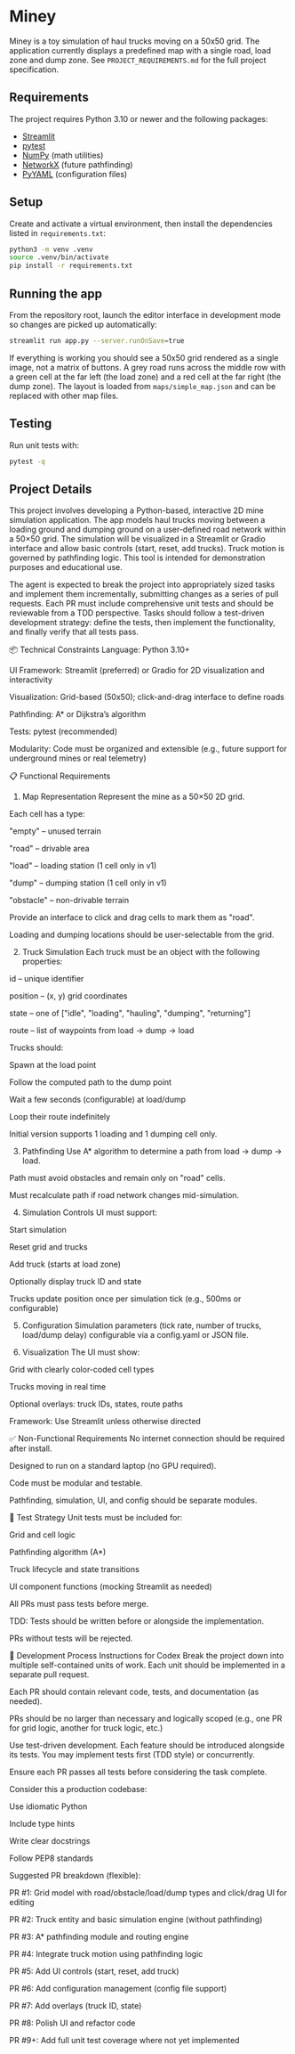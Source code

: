 # Miney

Miney is a toy simulation of haul trucks moving on a 50x50 grid. The application currently displays a predefined map with a single road, load zone and dump zone.
See `PROJECT_REQUIREMENTS.md` for the full project specification.

## Requirements
The project requires Python 3.10 or newer and the following packages:

- [Streamlit](https://streamlit.io)
- [pytest](https://docs.pytest.org/)
- [NumPy](https://numpy.org/) (math utilities)
- [NetworkX](https://networkx.org/) (future pathfinding)
- [PyYAML](https://pyyaml.org/) (configuration files)

## Setup
Create and activate a virtual environment, then install the dependencies listed
in `requirements.txt`:

```bash
python3 -m venv .venv
source .venv/bin/activate
pip install -r requirements.txt
```

## Running the app
From the repository root, launch the editor interface in development mode so
changes are picked up automatically:

```bash
streamlit run app.py --server.runOnSave=true
```

If everything is working you should see a 50x50 grid rendered as a single
image, not a matrix of buttons. A grey road runs across the middle row with a
green cell at the far left (the load zone) and a red cell at the far right (the
dump zone). The layout is loaded from `maps/simple_map.json` and can be replaced
with other map files.

## Testing
Run unit tests with:

```bash
pytest -q
```

## Project Details
This project involves developing a Python-based, interactive 2D mine simulation application. The app models haul trucks moving between a loading ground and dumping ground on a user-defined road network within a 50×50 grid. The simulation will be visualized in a Streamlit or Gradio interface and allow basic controls (start, reset, add trucks). Truck motion is governed by pathfinding logic. This tool is intended for demonstration purposes and educational use.

The agent is expected to break the project into appropriately sized tasks and implement them incrementally, submitting changes as a series of pull requests. Each PR must include comprehensive unit tests and should be reviewable from a TDD perspective. Tasks should follow a test-driven development strategy: define the tests, then implement the functionality, and finally verify that all tests pass.

📦 Technical Constraints
Language: Python 3.10+

UI Framework: Streamlit (preferred) or Gradio for 2D visualization and interactivity

Visualization: Grid-based (50x50); click-and-drag interface to define roads

Pathfinding: A* or Dijkstra’s algorithm

Tests: pytest (recommended)

Modularity: Code must be organized and extensible (e.g., future support for underground mines or real telemetry)

📋 Functional Requirements
1. Map Representation
Represent the mine as a 50×50 2D grid.

Each cell has a type:

"empty" – unused terrain

"road" – drivable area

"load" – loading station (1 cell only in v1)

"dump" – dumping station (1 cell only in v1)

"obstacle" – non-drivable terrain

Provide an interface to click and drag cells to mark them as "road".

Loading and dumping locations should be user-selectable from the grid.

2. Truck Simulation
Each truck must be an object with the following properties:

id – unique identifier

position – (x, y) grid coordinates

state – one of ["idle", "loading", "hauling", "dumping", "returning"]

route – list of waypoints from load → dump → load

Trucks should:

Spawn at the load point

Follow the computed path to the dump point

Wait a few seconds (configurable) at load/dump

Loop their route indefinitely

Initial version supports 1 loading and 1 dumping cell only.

3. Pathfinding
Use A* algorithm to determine a path from load → dump → load.

Path must avoid obstacles and remain only on "road" cells.

Must recalculate path if road network changes mid-simulation.

4. Simulation Controls
UI must support:

Start simulation

Reset grid and trucks

Add truck (starts at load zone)

Optionally display truck ID and state

Trucks update position once per simulation tick (e.g., 500ms or configurable)

5. Configuration
Simulation parameters (tick rate, number of trucks, load/dump delay) configurable via a config.yaml or JSON file.

6. Visualization
The UI must show:

Grid with clearly color-coded cell types

Trucks moving in real time

Optional overlays: truck IDs, states, route paths

Framework: Use Streamlit unless otherwise directed

✅ Non-Functional Requirements
No internet connection should be required after install.

Designed to run on a standard laptop (no GPU required).

Code must be modular and testable.

Pathfinding, simulation, UI, and config should be separate modules.

🧪 Test Strategy
Unit tests must be included for:

Grid and cell logic

Pathfinding algorithm (A*)

Truck lifecycle and state transitions

UI component functions (mocking Streamlit as needed)

All PRs must pass tests before merge.

TDD: Tests should be written before or alongside the implementation.

PRs without tests will be rejected.

🔀 Development Process Instructions for Codex
Break the project down into multiple self-contained units of work. Each unit should be implemented in a separate pull request.

Each PR should contain relevant code, tests, and documentation (as needed).

PRs should be no larger than necessary and logically scoped (e.g., one PR for grid logic, another for truck logic, etc.)

Use test-driven development. Each feature should be introduced alongside its tests. You may implement tests first (TDD style) or concurrently.

Ensure each PR passes all tests before considering the task complete.

Consider this a production codebase:

Use idiomatic Python

Include type hints

Write clear docstrings

Follow PEP8 standards

Suggested PR breakdown (flexible):

PR #1: Grid model with road/obstacle/load/dump types and click/drag UI for editing

PR #2: Truck entity and basic simulation engine (without pathfinding)

PR #3: A* pathfinding module and routing engine

PR #4: Integrate truck motion using pathfinding logic

PR #5: Add UI controls (start, reset, add truck)

PR #6: Add configuration management (config file support)

PR #7: Add overlays (truck ID, state)

PR #8: Polish UI and refactor code

PR #9+: Add full unit test coverage where not yet implemented
